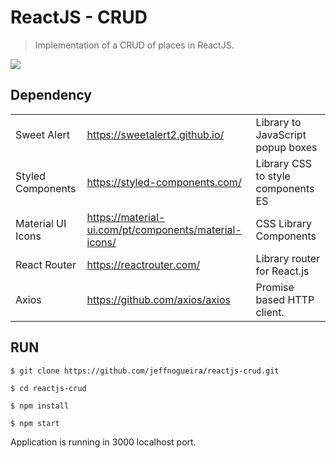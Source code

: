 # ReactJS - CRUD

> Implementation of a CRUD of places in ReactJS.

![](https://i.imgur.com/8VH4psk.png)

## Dependency

|                |                             |        |
| -------------- |---------------------------  |------  |
| Sweet Alert         | https://sweetalert2.github.io/  | Library to JavaScript popup boxes   |
| Styled Components         | https://styled-components.com/  | Library CSS to style components ES   |
| Material UI Icons     | https://material-ui.com/pt/components/material-icons/|    CSS Library Components     |
| React Router | https://reactrouter.com/                  |   Library router for React.js     |
| Axios | https://github.com/axios/axios | Promise based HTTP client. |

## RUN

```
$ git clone https://github.com/jeffnogueira/reactjs-crud.git

$ cd reactjs-crud

$ npm install

$ npm start

```
Application is running in 3000 localhost port.
